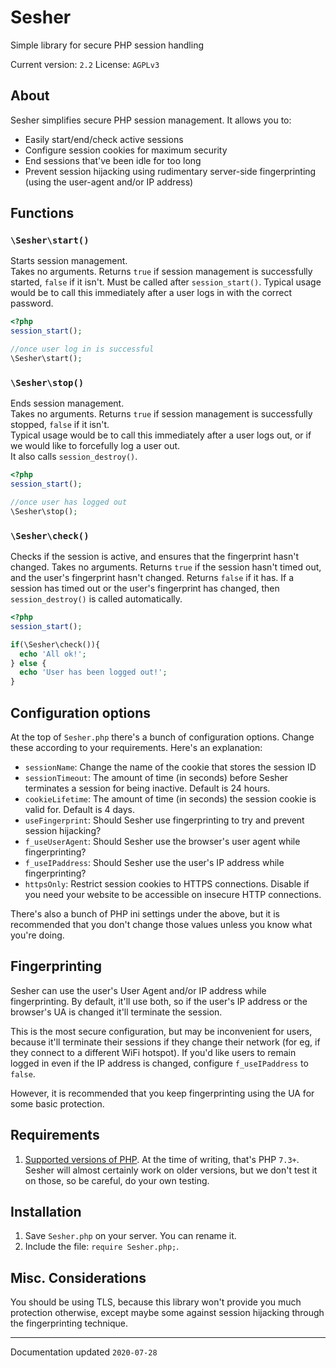 # Sesher
Simple library for secure PHP session handling

Current version: `2.2`
License: `AGPLv3`

## About

Sesher simplifies secure PHP session management. It allows you to:
* Easily start/end/check active sessions
* Configure session cookies for maximum security
* End sessions that've been idle for too long
* Prevent session hijacking using rudimentary server-side fingerprinting (using the user-agent and/or IP address)

## Functions
### `\Sesher\start()`  

Starts session management.  
Takes no arguments. Returns `true` if session management is successfully started, `false` if it isn't. 
Must be called after `session_start()`.
Typical usage would be to call this immediately after a user logs in with the correct password.

```php
<?php
session_start();

//once user log in is successful
\Sesher\start();

```

### `\Sesher\stop()`  
Ends session management.  
Takes no arguments. Returns `true` if session management is successfully stopped, `false` if it isn't.  
Typical usage would be to call this immediately after a user logs out, or if we would like to forcefully log a user out.  
It also calls `session_destroy()`.

```php
<?php
session_start();

//once user has logged out
\Sesher\stop();

```

### `\Sesher\check()`
Checks if the session is active, and ensures that the fingerprint hasn't changed. 
Takes no arguments. Returns `true` if the session hasn't timed out, and the user's fingerprint hasn't changed. Returns `false` if it has.
If a session has timed out or the user's fingerprint has changed, then `session_destroy()` is called automatically.

```php
<?php
session_start();

if(\Sesher\check()){
  echo 'All ok!';
} else {
  echo 'User has been logged out!';
}
```


## Configuration options
At the top of `Sesher.php` there's a bunch of configuration options. Change these according to your requirements. Here's an explanation:

* `sessionName`: Change the name of the cookie that stores the session ID
* `sessionTimeout`: The amount of time (in seconds) before Sesher terminates a session for being inactive. Default is 24 hours.
* `cookieLifetime`: The amount of time (in seconds) the session cookie is valid for. Default is 4 days.
* `useFingerprint`: Should Sesher use fingerprinting to try and prevent session hijacking? 
* `f_useUserAgent`: Should Sesher use the browser's user agent while fingerprinting? 
* `f_useIPaddress`: Should Sesher use the user's IP address while fingerprinting? 
* `httpsOnly`: Restrict session cookies to HTTPS connections. Disable if you need your website to be accessible on insecure HTTP connections. 

There's also a bunch of PHP ini settings under the above, but it is recommended that you don't change those values unless you know what you're doing. 

## Fingerprinting
Sesher can use the user's User Agent and/or IP address while fingerprinting. By default, it'll use both, so if the user's IP address or the browser's UA is changed it'll terminate the session.

This is the most secure configuration, but may be inconvenient for users, because it'll terminate their sessions if they change their network (for eg, if they connect to a different WiFi hotspot). If you'd like users to remain logged in even if the IP address is changed, configure `f_useIPaddress` to `false`.

However, it is recommended that you keep fingerprinting using the UA for some basic protection.


## Requirements
1. [Supported versions of PHP](https://www.php.net/supported-versions.php). At the time of writing, that's PHP `7.3+`. Sesher will almost certainly work on older versions, but we don't test it on those, so be careful, do your own testing.


## Installation
1. Save `Sesher.php` on your server. You can rename it.
2. Include the file: `require Sesher.php;`.




## Misc. Considerations
You should be using TLS, because this library won't provide you much protection otherwise, except maybe some against session hijacking through the fingerprinting technique.


-----
Documentation updated `2020-07-28`
